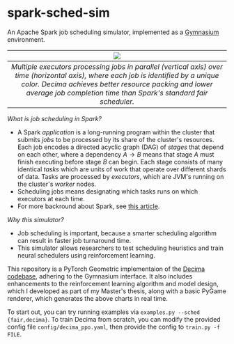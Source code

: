 # spark-sched-sim

An Apache Spark job scheduling simulator, implemented as a [Gymnasium](https://github.com/Farama-Foundation/Gymnasium) environment.

| ![](https://i.imgur.com/w5YqUf4.jpg)| 
|:--:| 
| *Multiple executors processing jobs in parallel (vertical axis) over time (horizontal axis), where each job is identified by a unique color. Decima achieves better resource packing and lower average job completion time than Spark's standard fair scheduler.* |

_What is job scheduling in Spark?_
- A Spark _application_ is a long-running program within the cluster that submits _jobs_ to be processed by its share of the cluster's resources. Each job encodes a directed acyclic graph (DAG) of _stages_ that depend on each other, where a dependency $A\to B$ means that stage $A$ must finish executing before stage $B$ can begin. Each stage consists of many identical _tasks_ which are units of work that operate over different shards of data. Tasks are processed by _executors_, which are JVM's running on the cluster's _worker_ nodes.
- Scheduling jobs means designating which tasks runs on which executors at each time.
- For more backround about Spark, see [this article](https://spark.apache.org/docs/latest/job-scheduling.html).

_Why this simulator?_
- Job scheduling is important, because a smarter scheduling algorithm can result in faster job turnaround time.
- This simulator allows researchers to test scheduling heuristics and train neural schedulers using reinforcement learning.

This repository is a PyTorch Geometric implementaion of the [Decima codebase](https://github.com/hongzimao/decima-sim), adhering to the Gymnasium interface. It also includes enhancements to the reinforcement learning algorithm and model design, which I developed as part of my Master's thesis, along with a basic PyGame renderer, which generates the above charts in real time.

To start out, you can try running examples via `examples.py --sched {fair,decima}`. To train Decima from scratch, you can modify the provided config file `config/decima_ppo.yaml`, then provide the config to `train.py -f FILE`.
